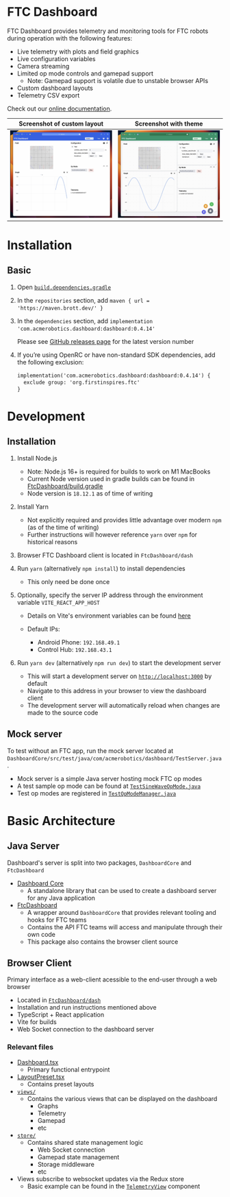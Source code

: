 # FTC Dashboard

FTC Dashboard provides telemetry and monitoring tools for FTC robots during operation with the following features:

- Live telemetry with plots and field graphics
- Live configuration variables
- Camera streaming
- Limited op mode controls and gamepad support
  - Note: Gamepad support is volatile due to unstable browser APIs
- Custom dashboard layouts
- Telemetry CSV export

Check out our [online documentation](https://acmerobotics.github.io/ftc-dashboard).

|       Screenshot of custom layout        |          Screenshot with theme           |
| :--------------------------------------: | :--------------------------------------: |
| ![](docs/images/readme-screenshot-2.jpg) | ![](docs/images/readme-screenshot-1.jpg) |

# Installation

## Basic

1. Open [`build.dependencies.gradle`](https://github.com/FIRST-Tech-Challenge/FtcRobotController/blob/master/build.dependencies.gradle)
2. In the `repositories` section, add `maven { url = 'https://maven.brott.dev/' }`
3. In the `dependencies` section, add `implementation 'com.acmerobotics.dashboard:dashboard:0.4.14'`

    Please see [GitHub releases page](https://github.com/acmerobotics/ftc-dashboard/releases) for the latest version number

4. If you’re using OpenRC or have non-standard SDK dependencies, add the following exclusion:

    ```
    implementation('com.acmerobotics.dashboard:dashboard:0.4.14') {
      exclude group: 'org.firstinspires.ftc'
    }
    ```

# Development

## Installation

1. Install Node.js

   - Note: Node.js 16+ is required for builds to work on M1 MacBooks
   - Current Node version used in gradle builds can be found in [FtcDashboard/build.gradle](https://github.com/acmerobotics/ftc-dashboard/blob/master/FtcDashboard/build.gradle#L33)
   - Node version is `18.12.1` as of time of writing

2. Install Yarn

   - Not explicitly required and provides little advantage over modern `npm` (as of the time of writing)
   - Further instructions will however reference `yarn` over `npm` for historical reasons

3. Browser FTC Dashboard client is located in `FtcDashboard/dash`

4. Run `yarn` (alternatively `npm install`) to install dependencies

   - This only need be done once

5. Optionally, specify the server IP address through the environment variable `VITE_REACT_APP_HOST`

   - Details on Vite's environment variables can be found [here](https://vitejs.dev/guide/env-and-mode.html)

   - Default IPs:
     - Android Phone: `192.168.49.1`
     - Control Hub: `192.168.43.1`

6. Run `yarn dev` (alternatively `npm run dev`) to start the development server

   - This will start a development server on [`http://localhost:3000`](http://localhost:3000) by default
   - Navigate to this address in your browser to view the dashboard client
   - The development server will automatically reload when changes are made to the source code

## Mock server

To test without an FTC app, run the mock server located at `DashboardCore/src/test/java/com/acmerobotics/dashboard/TestServer.java`.

- Mock server is a simple Java server hosting mock FTC op modes
- A test sample op mode can be found at [`TestSineWaveOpMode.java`](https://github.com/acmerobotics/ftc-dashboard/blob/master/DashboardCore/src/test/java/com/acmerobotics/dashboard/TestSineWaveOpMode.java)
- Test op modes are registered in [`TestOpModeManager.java`](https://github.com/acmerobotics/ftc-dashboard/blob/8ac8b29257dede5f4a13c440fe6756efc270cbb8/DashboardCore/src/test/java/com/acmerobotics/dashboard/testopmode/TestOpModeManager.java#L10)

# Basic Architecture

## Java Server

Dashboard's server is split into two packages, `DashboardCore` and `FtcDashboard`

- [Dashboard Core](https://github.com/acmerobotics/ftc-dashboard/tree/master/DashboardCore/src/main/java/com/acmerobotics/dashboard)
  - A standalone library that can be used to create a dashboard server for any Java application
- [FtcDashboard](https://github.com/acmerobotics/ftc-dashboard/tree/master/FtcDashboard/src/main/java/com/acmerobotics/dashboard)
  - A wrapper around `DashboardCore` that provides relevant tooling and hooks for FTC teams
  - Contains the API FTC teams will access and manipulate through their own code
  - This package also contains the browser client source

## Browser Client

Primary interface as a web-client acessible to the end-user through a web browser

- Located in [`FtcDashboard/dash`](https://github.com/acmerobotics/ftc-dashboard/tree/master/FtcDashboard/dash)
- Installation and run instructions mentioned above
- TypeScript + React application
- Vite for builds
- Web Socket connection to the dashboard server

### Relevant files

- [Dashboard.tsx](https://github.com/acmerobotics/ftc-dashboard/blob/master/FtcDashboard/dash/src/components/Dashboard/Dashboard.tsx)
  - Primary functional entrypoint
- [LayoutPreset.tsx](https://github.com/acmerobotics/ftc-dashboard/blob/master/FtcDashboard/dash/src/enums/LayoutPreset.tsx)
  - Contains preset layouts
- [`views/`](https://github.com/acmerobotics/ftc-dashboard/tree/master/FtcDashboard/dash/src/components/views)
  - Contains the various views that can be displayed on the dashboard
    - Graphs
    - Telemetry
    - Gamepad
    - etc
- [`store/`](https://github.com/acmerobotics/ftc-dashboard/tree/master/FtcDashboard/dash/src/store)
  - Contains shared state management logic
    - Web Socket connection
    - Gamepad state management
    - Storage middleware
    - etc
- Views subscribe to websocket updates via the Redux store
  - Basic example can be found in the [`TelemetryView`](https://github.com/acmerobotics/ftc-dashboard/blob/8ac8b29257dede5f4a13c440fe6756efc270cbb8/FtcDashboard/dash/src/components/views/TelemetryView.tsx#L21) component

